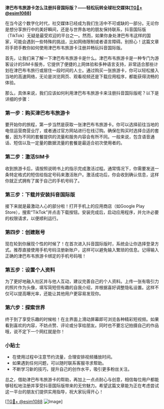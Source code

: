 **津巴布韦旅游卡怎么注册抖音国际版？——轻松玩转全球社交媒体[[TG💪+ @esim1088](https://t.me/s/esim1088)]**

在当今这个数字化时代，社交媒体已经成为我们生活中不可或缺的一部分。无论你是想分享旅行中的美好瞬间，还是与世界各地的朋友保持联系，抖音国际版（TikTok）无疑是最受欢迎的平台之一。然而，如果你身处津巴布韦这样的国家，可能会遇到一些特殊的挑战，比如网络限制或者语言障碍。别担心！这篇文章将手把手教你如何使用津巴布韦旅游卡注册并畅玩抖音国际版。

首先，让我们来了解一下津巴布韦旅游卡是什么。津巴布韦旅游卡是一种专门为游客设计的SIM卡服务，它提供了便捷的上网体验和多种语言支持，非常适合那些计划在津巴布韦旅行或居住一段时间的人士。通过购买一张旅游卡，你可以轻松接入当地的高速网络，无论是浏览网页、观看视频还是下载应用程序，都能获得流畅的体验。

那么，具体来说，我们应该如何利用津巴布韦旅游卡来注册抖音国际版呢？以下是详细的步骤：

### 第一步：购买津巴布韦旅游卡

要开始你的旅程，第一步当然是获取一张津巴布韦旅游卡。你可以选择前往当地的电信运营商营业厅，或者通过官方网站进行在线订购。确保在购买时选择合适的套餐，因为不同的套餐提供的流量和服务内容会有所不同。一般来说，包含语音通话、短信以及一定量的数据流量的套餐是最适合初次使用者的。

### 第二步：激活SIM卡

收到旅游卡后，请按照说明书上的指示完成激活过程。通常情况下，你需要发送一条特定格式的短信给指定号码来激活账户。激活成功后，你会收到确认信息，这样你就正式拥有了属于自己的手机号码了。

### 第三步：下载并安装抖音国际版

接下来就是最激动人心的部分啦！打开手机上的应用商店（如Google Play Store），搜索“TikTok”并点击下载按钮。安装完成后，启动应用程序，并允许必要的权限请求，以便顺利运行。

### 第四步：创建账号

现在轮到你展现个性的时候了！在首次进入抖音国际版时，系统会让你选择登录方式。推荐直接使用手机号码注册新账户，这样可以避免输入繁琐的信息。记得输入正确的津巴布韦旅游卡绑定的手机号码哦！

### 第五步：设置个人资料

为了更好地融入社区并与他人互动，建议完善自己的个人资料。上传一张有吸引力的照片作为头像，填写简短但有趣的自我介绍，并根据喜好调整隐私设置。这样不仅可以提高曝光率，还能让其他用户更容易发现你。

### 第六步：探索世界

终于到了享受乐趣的时候啦！在主界面上滑动屏幕即可浏览各种精彩短视频。如果看到喜欢的内容，不妨点赞、评论或分享给朋友。同时也不要忘记拍摄自己的作品哦，说不定下一个网红就是你！

### 小贴士

- 在使用过程中注意节约流量，合理安排视频播放时间。
- 如果遇到任何问题，可以随时联系客服寻求帮助。
- 不断学习新的技巧，提升自己的创作水平，吸引更多粉丝关注。

总之，借助津巴布韦旅游卡的帮助，再加上一点点耐心与创意，相信每位用户都能够轻松地注册并享受抖音国际版带来的无穷魅力。希望这篇文章能为正在考虑尝试这一平台的朋友们提供实用指导，祝大家玩得开心！

[[TG💪+ @esim1088](https://t.me/s/esim1088) ![Image](https://i.postimg.cc/4NQfJmqS/Snipaste-2025-05-13-00-14-12.png)]